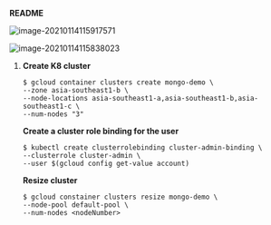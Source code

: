 **README**

![image-20210114115917571](/home/ian/snap/typora/33/.config/Typora/typora-user-images/image-20210114115917571.png)

![image-20210114115838023](/home/ian/snap/typora/33/.config/Typora/typora-user-images/image-20210114115838023.png)

1. **Create K8 cluster**

   ```
   $ gcloud container clusters create mongo-demo \
   --zone asia-southeast1-b \
   --node-locations asia-southeast1-a,asia-southeast1-b,asia-southeast1-c \
   --num-nodes "3"  
   ```

   **Create a cluster role binding for the user**

   ```
   $ kubectl create clusterrolebinding cluster-admin-binding \
   --clusterrole cluster-admin \
   --user $(gcloud config get-value account)
   ```

   **Resize cluster**

   ```
   $ gcloud constainer clusters resize mongo-demo \
   --node-pool default-pool \
   --num-nodes <nodeNumber>
   ```